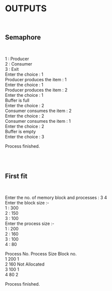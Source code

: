 <h1>OUTPUTS</h1>
<br>
<h2>Semaphore </h2><br>
<p>1 : Producer<br>
2 : Consumer<br>
3 : Exit<br>
Enter the choice : 1<br>
Producer produces the item : 1<br>
Enter the choice : 1<br>
Producer produces the item : 2<br>
Enter the choice : 1<br>
Buffer is full<br>
Enter the choice : 2<br>
Consumer consumes the item : 2<br>
Enter the choice : 2<br>
Consumer consumes the item : 1<br>
Enter the choice : 2<br>
Buffer is empty<br>
Enter the choice : 3<br>

Process finished.</p><br><br>
<h2>First fit</h2><br>
<p>Enter the no. of memory block and processes : 3 4<br>
Enter the block size :- <br>
1 : 	300<br>
2 : 	150<br>
3 : 	100<br>
Enter the process size :- <br>
1 : 	200<br>
2 : 	160<br>
3 : 	100<br>
4 : 	80<br>

Process No.	Process Size	Block no.<br>
1	         	200		        1<br>
2		        160		        Not Allocated<br>
3		        100		        1<br>
4		        80		        2<br>

Process finished.</p><br>
